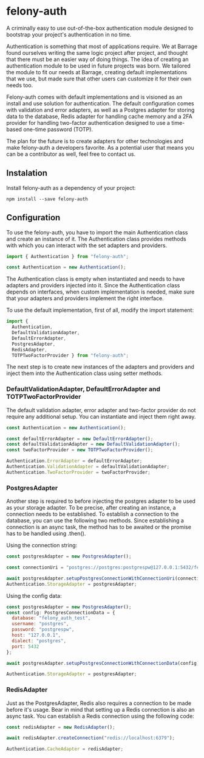 # felony-auth

A criminally easy to use out-of-the-box authentication module designed to bootstrap your project's authentication in no time.

Authentication is something that most of applications require. We at Barrage found ourselves writing the same logic project after project, and thought that there must be an easier way of doing things. The idea of creating an authentication module to be used in future projects was born. We tailored the module to fit our needs at Barrage, creating default implementations that we use, but made sure that other users can customize it for their own needs too.

Felony-auth comes with default implementations and is visioned as an install and use solution for authentication. The default configuration comes with validation and error adapters, as well as a Postgres adapter for storing data to the database, Redis adapter for handling cache memory and a 2FA provider for handling two-factor authentication designed to use a time-based one-time password (TOTP). 

The plan for the future is to create adapters for other technologies and make felony-auth a developers favorite. As a potential user that means you can be a contributor as well, feel free to contact us.

## Instalation
Install felony-auth as a dependency of your project:

```shell script
npm install --save felony-auth
```

## Configuration
To use the felony-auth, you have to import the main Authentication class and create an instance of it. The Authentication class provides methods with which you can interact with the set adapters and providers. 

```js
import { Authentication } from "felony-auth";

const Authentication = new Authentication();
```

The Authentication class is empty when instantiated and needs to have adapters and providers injected into it. Since the Authentication class depends on interfaces, when custom implementation is needed, make sure that your adapters and providers implement the right interface.

To use the default implementation, first of all, modify the import statement:

```js
import { 
  Authentication, 
  DefaultValidationAdapter, 
  DefaultErrorAdapter, 
  PostgresAdapter, 
  RedisAdapter, 
  TOTPTwoFactorProvider } from "felony-auth";
```

The next step is to create new instances of the adapters and providers and inject them into the Authentication class using setter methods. 

### DefaultValidationAdapter, DefaultErrorAdapter and TOTPTwoFactorProvider
The default validation adapter, error adapter and two-factor provider do not require any additional setup. You can instantiate and inject them right away.
```js
const Authentication = new Authentication();

const defaultErrorAdapter = new DefaultErrorAdapter();
const defaultValidationAdapter = new DefaultValidationAdapter();
const twoFactorProvider = new TOTPTwoFactorProvider();

Authentication.ErrorAdapter = defaultErrorAdapter;
Authentication.ValidationAdapter = defaultValidationAdapter;
Authentication.TwoFactorProvider = twoFactorProvider;
```

### PostgresAdapter
Another step is required to before injecting the postgres adapter to be used as your storage adapter. To be precise, after creating an instance, a connection needs to be established. To establish a connection to the database, you can use the following two methods. Since establishing a connection is an async task, the method has to be awaited or the promise has to be handled using .then().

Using the connection string:
```js
const postgresAdapter = new PostgresAdapter();

const connectionUri = "postgres://postgres:postgrespw@127.0.0.1:5432/felony_auth_test";

await postgresAdapter.setupPostgresConnectionWithConnectionUri(connectionUri);
Authentication.StorageAdapter = postgresAdapter;
```

Using the config data: 
```js
const postgresAdapter = new PostgresAdapter();
const config: PostgresConnectionData = {
  database: "felony_auth_test",
  username: "postgres",
  password: "postgrespw",
  host: "127.0.0.1",
  dialect: "postgres",
  port: 5432
};

await postgresAdapter.setupPostgresConnectionWithConnectionData(config);

Authentication.StorageAdapter = postgresAdapter;
```

### RedisAdapter
Just as the PostgresAdapter, Redis also requires a connection to be made before it's usage. Bear in mind that setting up a Redis connection is also an async task. You can establish a Redis connection using the following code:
```js
const redisAdapter = new RedisAdapter();

await redisAdapter.createConnection("redis://localhost:6379");

Authentication.CacheAdapter = redisAdapter;
```

